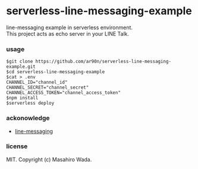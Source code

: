 # serverless-line-messaging-example

line-messaging example in serverless environment.   
This project acts as echo server in your LINE Talk.

### usage

```
$git clone https://github.com/ar90n/serverless-line-messaging-example.git
$cd serverless-line-messaging-example
$cat > .env
CHANNEL_ID="channel_id"
CHANNEL_SECRET="channel_secret"
CHANNEL_ACCESS_TOKEN="channel_access_token"
$npm install
$serverless deploy
```

### ackonowledge

- [line-messaging](https://github.com/snlangsuan/line-messaging)

### license

MIT. Copyright (c) Masahiro Wada.

